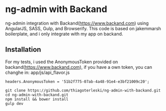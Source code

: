 # ng-admin with Backand

ng-admin integration with Backand(https://www.backand.com) using AngularJS, SASS, Gulp, and Browserify.
This code is based on jakemmarsh boilerplate, and i only integrate with my app on backand.

## Installation

For my tests, i used the AnonymousToken provided on backand(https://www.backand.com), if you have a own token, you can changhe in:
app/js/api_flavor.js

`headers.AnonymousToken = '51b2f775-07ab-4a48-91e4-e3bf21009c20';`


```
git clone https://github.com/thiagoterleski/ng-admin-with-backand.git
cd ng-admin-with-backand.git
npm install && bower install
gulp dev
```


